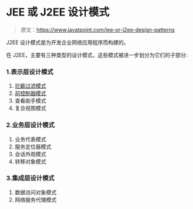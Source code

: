 # JEE 或 J2EE 设计模式

> 原文：<https://www.javatpoint.com/jee-or-j2ee-design-patterns>

J2EE 设计模式是为开发企业网络应用程序而构建的。

在 J2EE，主要有三种类型的设计模式，这些模式被进一步划分为它们的子部分:

### 1.表示层设计模式

1.  [拦截过滤模式](intercepting-filter-pattern)
2.  [前控制器模式](front-controller-pattern)
3.  查看助手模式
4.  复合视图模式

### 2.业务层设计模式

1.  业务代表模式
2.  服务定位器模式
3.  会话外观模式
4.  转移对象模式

### 3.集成层设计模式

1.  数据访问对象模式
2.  网络服务代理模式